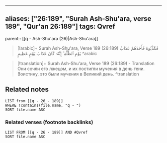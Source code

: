 
---
aliases: ["26:189", "Surah Ash-Shu'ara, verse 189", "Qur'an 26:189"]
tags: Qvref
---

parent:: [[q - Ash-Shu'ara (26)|Ash-Shu'ara]]

> [!arabic]+ Surah Ash-Shu'ara, Verse 189 (26:189)
> <span class="quran-arabic">فَكَذَّبُوهُ فَأَخَذَهُمْ عَذَابُ يَوْمِ ٱلظُّلَّةِ ۚ إِنَّهُۥ كَانَ عَذَابَ يَوْمٍ عَظِيمٍ</span>
^arabic

> [!translation]+ Surah Ash-Shu'ara, Verse 189 (26:189) - Translation
> Они сочли его лжецом, и их постигли мучения в день тени. Воистину, это были мучения в Великий день.
^translation



## Related notes
```dataview
LIST from [[q - 26 - 189]]
WHERE !contains(file.name, "q - ")
SORT file.name ASC
```

### Related verses (footnote backlinks)
```dataview
LIST FROM [[q - 26 - 189]] AND #Qvref
SORT file.name ASC
```

